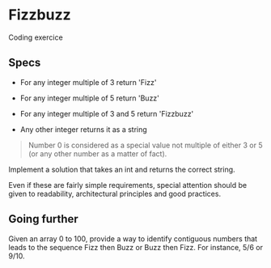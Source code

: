 # Fizzbuzz

Coding exercice

## Specs

- For any integer multiple of 3 return 'Fizz'
- For any integer multiple of 5 return 'Buzz'
- For any integer multiple of 3 and 5 return 'Fizzbuzz'

- Any other integer returns it as a string

> Number 0 is considered as a special value not multiple of either 3 or 5 (or any other number as a matter of fact).

Implement a solution that takes an int and returns the correct string.

Even if these are fairly simple requirements, special attention should be given to readability, architectural principles and good practices.

## Going further

Given an array 0 to 100, provide a way to identify contiguous numbers that leads to the sequence Fizz then Buzz or Buzz then Fizz.
For instance, 5/6 or 9/10.
